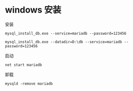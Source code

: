 
# windows 安装

安装
```shell script
mysql_install_db.exe --service=mariadb --password=123456

mysql_install_db.exe --datadir=D:\db --service=mariadb --password=123456
```

启动
```shell script
net start mariadb
```

卸载
```shell script
mysqld -remove mariadb
```
